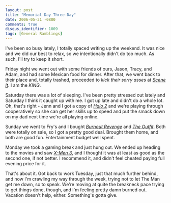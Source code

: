 ```yaml
---
layout: post
title: "Memorial Day Three-Day"
date: 2006-05-31 -0800
comments: true
disqus_identifier: 1009
tags: [General Ramblings]
---
```

I've been so busy lately, I totally spaced writing up the weekend. It
was nice and we did our best to relax, so we intentionally didn't do too
much. As such, I'll try to keep it short.

 Friday night we went out with some friends of ours, Jason, Tracy, and
Adam, and had some Mexican food for dinner. After that, we went back to
their place and, totally trashed, proceeded to *kick their sorry asses*
at [*Scene
It*](http://www.amazon.com/exec/obidos/ASIN/B0000A9Y4I/mhsvortex). I am
the *KING*.

 Saturday there was a lot of sleeping. I've been pretty stressed out
lately and Saturday I think it caught up with me. I got up late and
didn't do a whole lot. Oh, that's right - Jenn and I got a copy of
[*Halo 2*](http://www.amazon.com/exec/obidos/ASIN/B00008J7NZ/mhsvortex)
and we're playing through cooperatively so she can get her skills up to
speed and put the smack down on my dad next time we're all playing
online.

 Sunday we went to Fry's and I bought [*Burnout
Revenge*](http://www.amazon.com/exec/obidos/ASIN/B0009WPZMW/mhsvortex)
and [*The
Outfit*](http://www.amazon.com/exec/obidos/ASIN/B000BLNFPA/mhsvortex).
Both were totally on sale, so I got a pretty good deal. Brought them
home, and both are good fun. Entertainment budget well spent.

 Monday we took a gaming break and just hung out. We ended up heading to
the movies and saw [*X-Men 3*](http://us.imdb.com/title/tt0376994/), and
I thought it was at least as good as the second one, if not better. I
recommend it, and didn't feel cheated paying full evening price for it.

 That's about it. Got back to work Tuesday, just that much further
behind, and now I'm crawling my way through the week, trying not to let
The Man get me down, so to speak. We're moving at quite the breakneck
pace trying to get things done, though, and I'm feeling pretty damn
burned out. Vacation doesn't help, either. Something's gotta give.
